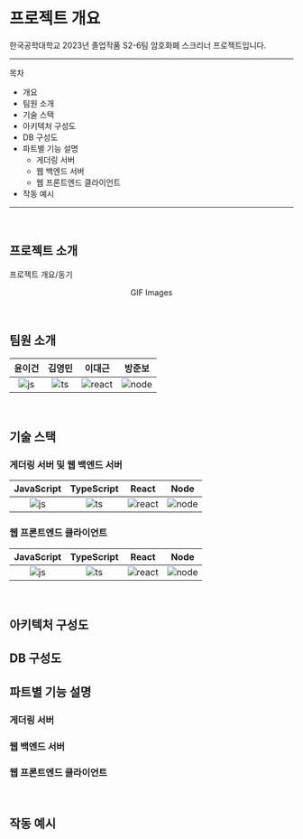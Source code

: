 # 프로젝트 개요

한국공학대학교 2023년 졸업작품 S2-6팀 암호화폐 스크리너 프로젝트입니다.

---

목차

- 개요
- 팀원 소개
- 기술 스택
- 아키텍처 구성도
- DB 구성도
- 파트별 기능 설명
  - 게더링 서버
  - 웹 백엔드 서버
  - 웹 프론트엔드 클라이언트
- 작동 예시

---

<br/>

## 프로젝트 소개

<p align="justify">
프로젝트 개요/동기
</p>

<p align="center">
GIF Images
</p>

<br/>

## 팀원 소개

| 윤이건 | 김영민 |  이대근  | 방준보  |
| :----: | :----: | :------: | :-----: |
| ![js]  | ![ts]  | ![react] | ![node] |

<br/>

## 기술 스택

### 게더링 서버 및 웹 백엔드 서버

| JavaScript | TypeScript |  React   |  Node   |
| :--------: | :--------: | :------: | :-----: |
|   ![js]    |   ![ts]    | ![react] | ![node] |

### 웹 프론트엔드 클라이언트

| JavaScript | TypeScript |  React   |  Node   |
| :--------: | :--------: | :------: | :-----: |
|   ![js]    |   ![ts]    | ![react] | ![node] |

<br/>

## 아키텍처 구성도

## DB 구성도

## 파트별 기능 설명

### 게더링 서버

### 웹 백엔드 서버

### 웹 프론트엔드 클라이언트

<br>

## 작동 예시

<p align="justify">

</p>

<br>

<!-- Stack Icon Refernces -->

[js]: /images/stack/javascript.svg
[ts]: /images/stack/typescript.svg
[react]: /images/stack/react.svg
[node]: /images/stack/node.svg
